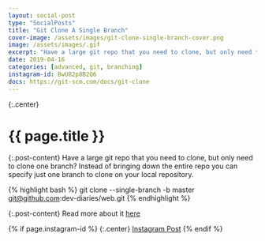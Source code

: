 ```yaml
---
layout: social-post
type: "SocialPosts"
title: "Git Clone A Single Branch"
cover-image: /assets/images/git-clone-single-branch-cover.png
image: /assets/images/.gif
excerpt: "Have a large git repo that you need to clone, but only need to clone one branch?"
date: 2019-04-16
categories: [advanced, git, branching]
instagram-id: BwU82p8B2Q6
docs: https://git-scm.com/docs/git-clone
---
```

{:.center}
# {{ page.title }}

{:.post-content}
Have a large git repo that you need to clone, but only need to clone one branch? 
Instead of bringing down the entire repo you can specify just one branch to clone on your local repository.

{% highlight bash %}
git clone --single-branch -b master git@github.com:dev-diaries/web.git
{% endhighlight %}

{:.post-content}
Read more about it <a href="{{page.docs}}" target="_blank">here</a>

{% if page.instagram-id %}
{:.center}
<a class="insta-link" href="https://www.instagram.com/p/{{page.instagram-id}}" target="_blank">Instagram Post</a>
{% endif %}
